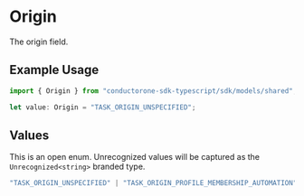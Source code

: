 # Origin

The origin field.

## Example Usage

```typescript
import { Origin } from "conductorone-sdk-typescript/sdk/models/shared";

let value: Origin = "TASK_ORIGIN_UNSPECIFIED";
```

## Values

This is an open enum. Unrecognized values will be captured as the `Unrecognized<string>` branded type.

```typescript
"TASK_ORIGIN_UNSPECIFIED" | "TASK_ORIGIN_PROFILE_MEMBERSHIP_AUTOMATION" | "TASK_ORIGIN_SLACK" | "TASK_ORIGIN_API" | "TASK_ORIGIN_JIRA" | "TASK_ORIGIN_COPILOT" | "TASK_ORIGIN_WEBAPP" | "TASK_ORIGIN_TIME_REVOKE" | "TASK_ORIGIN_NON_USAGE_REVOKE" | "TASK_ORIGIN_PROFILE_MEMBERSHIP_MANUAL" | "TASK_ORIGIN_PROFILE_MEMBERSHIP" | "TASK_ORIGIN_AUTOMATION" | "TASK_ORIGIN_ACCESS_REVIEW" | Unrecognized<string>
```